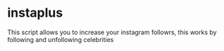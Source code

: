 # instaplus
This script allows you to increase your instagram followrs, this works by following and unfollowing celebrities 
